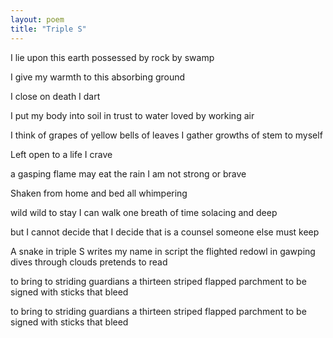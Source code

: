```yaml
---
layout: poem
title: "Triple S"
---
```


I lie upon this earth
possessed
by rock by swamp

I give my warmth
to this absorbing ground

I close on death
I dart

I put my body
into soil
in trust to water
loved by working air

I think of grapes
of yellow
bells
of leaves
I gather growths of stem
to myself

Left open
to a life I crave

a gasping flame
may eat the rain
I am not strong
or brave

Shaken from home
and bed all whimpering

wild wild
to stay
I can walk
one breath of time
solacing and deep

but I cannot decide
that I decide
that is a counsel
someone else must keep

A snake in triple S
writes my name
in script the flighted redowl
in gawping dives
through clouds
pretends
to read

to bring
to striding guardians
a thirteen striped
flapped parchment
to be signed
with
sticks
that bleed

to bring
to striding guardians
a thirteen striped
flapped parchment
to be signed
with
sticks
that bleed
